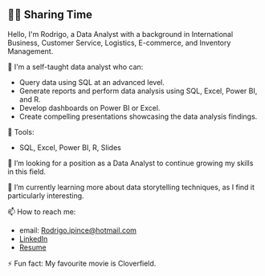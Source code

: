 ## 😶‍🌫️ Sharing Time

Hello, I'm Rodrigo, a Data Analyst with a background in International Business, Customer Service, Logistics, E-commerce, and Inventory Management.

🫡  I'm a self-taught data analyst who can:

- Query data using SQL at an advanced level.
- Generate reports and perform data analysis using SQL, Excel, Power BI, and R.
- Develop dashboards on Power BI or Excel.
- Create compelling presentations showcasing the data analysis findings.


🔨  Tools:


- SQL, Excel, Power BI, R, Slides



🔭  I’m looking for a position as a Data Analyst to continue growing my skills in this field.

🌱  I’m currently learning more about data storytelling techniques, as I find it particularly interesting.

📫  How to reach me: 
- email: Rodrigo.ipince@hotmail.com
- [LinkedIn](https://www.linkedin.com/in/rodrigo-ipince/)
- [Resume](https://github.com/user-attachments/files/21357087/CV.-.ENG.-.Rodrigo.Ipince.Ramirez.pdf)

⚡ Fun fact: My favourite movie is Cloverfield.

<!--
**Memesls/Memesls** is a ✨ _special_ ✨ repository because its `README.md` (this file) appears on your GitHub profile.

Here are some ideas to get you started:

- 🔭 I’m currently working on ...
- 🌱 I’m currently learning ...
- 👯 I’m looking to collaborate on ...
- 🤔 I’m looking for help with ...
- 💬 Ask me about ...
- 📫 How to reach me: ...
- 😄 Pronouns: ...
- ⚡ Fun fact: ...
-->
